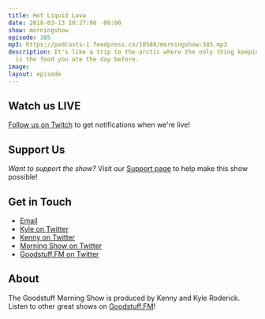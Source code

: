 ```yaml
---
title: Hot Liquid Lava
date: 2018-03-13 10:27:00 -06:00
show: morningshow
episode: 385
mp3: https://podcasts-1.feedpress.co/10588/morningshow-385.mp3
description: It's like a trip to the arctic where the only thing keeping you warm
  is the food you ate the day before.
image: 
layout: episode
---
```


## Watch us LIVE
[Follow us on Twitch](https://www.twitch.tv/goodstuff_fm) to get notifications when we're live!

## Support Us
*Want to support the show?* Visit our [Support page](https://goodstuff.fm/support) to help make this show possible!

## Get in Touch
* [Email](mailto:kyle@goodstuff.fm)
* [Kyle on Twitter](http://twitter.com/dogburps)
* [Kenny on Twitter](http://twitter.com/pizzarobotics)
* [Morning Show on Twitter](http://twitter.com/morningshowam)
* [Goodstuff.FM on Twitter](http://twitter.com/goodstufffm)

## About
The Goodstuff Morning Show is produced by Kenny and Kyle Roderick. Listen to other great shows on [Goodstuff.FM](http://goodstuff.fm/shows)!